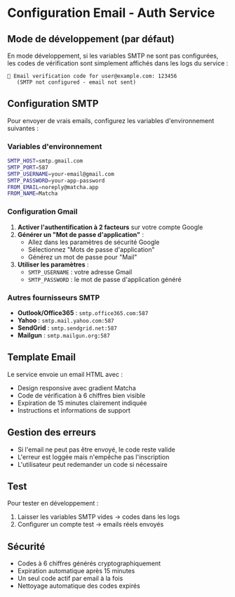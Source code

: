 # Configuration Email - Auth Service

## Mode de développement (par défaut)

En mode développement, si les variables SMTP ne sont pas configurées, les codes de vérification sont simplement affichés dans les logs du service :

```
📧 Email verification code for user@example.com: 123456
   (SMTP not configured - email not sent)
```

## Configuration SMTP

Pour envoyer de vrais emails, configurez les variables d'environnement suivantes :

### Variables d'environnement

```bash
SMTP_HOST=smtp.gmail.com
SMTP_PORT=587
SMTP_USERNAME=your-email@gmail.com
SMTP_PASSWORD=your-app-password
FROM_EMAIL=noreply@matcha.app
FROM_NAME=Matcha
```

### Configuration Gmail

1. **Activer l'authentification à 2 facteurs** sur votre compte Google
2. **Générer un "Mot de passe d'application"** :
   - Allez dans les paramètres de sécurité Google
   - Sélectionnez "Mots de passe d'application"
   - Générez un mot de passe pour "Mail"
3. **Utiliser les paramètres** :
   - `SMTP_USERNAME` : votre adresse Gmail
   - `SMTP_PASSWORD` : le mot de passe d'application généré

### Autres fournisseurs SMTP

- **Outlook/Office365** : `smtp.office365.com:587`
- **Yahoo** : `smtp.mail.yahoo.com:587`
- **SendGrid** : `smtp.sendgrid.net:587`
- **Mailgun** : `smtp.mailgun.org:587`

## Template Email

Le service envoie un email HTML avec :
- Design responsive avec gradient Matcha
- Code de vérification à 6 chiffres bien visible
- Expiration de 15 minutes clairement indiquée
- Instructions et informations de support

## Gestion des erreurs

- Si l'email ne peut pas être envoyé, le code reste valide
- L'erreur est loggée mais n'empêche pas l'inscription
- L'utilisateur peut redemander un code si nécessaire

## Test

Pour tester en développement :
1. Laisser les variables SMTP vides → codes dans les logs
2. Configurer un compte test → emails réels envoyés

## Sécurité

- Codes à 6 chiffres générés cryptographiquement
- Expiration automatique après 15 minutes  
- Un seul code actif par email à la fois
- Nettoyage automatique des codes expirés